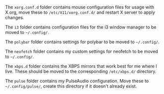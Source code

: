 The ``xorg.conf.d`` folder contains mouse configuration files for usage with X.org, move these to ``/etc/X11/xorg.conf.d/`` and restart X server to apply changes.

The ``i3`` folder contains configuration files for the i3 window manager to be moved to ``~/.config/``.

The ``polybar`` folder contains settings for polybar to be moved to ``~/.config/``.

The ``neofetch`` folder contains my custom settings for neofetch to be moved to ``~/.config/``.

The ``xbps.d`` folder contains the XBPS mirrors that work best for me where I live. These should be moved to the corresponding ``/etc/xbps.d/`` directory.

The ``pulse`` folder contains my PulseAudio configuration. Move these to ``~/.config/pulse/``, create this directory if it doesn't already exist.
